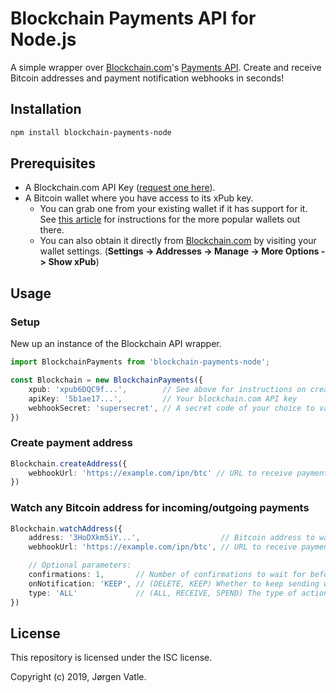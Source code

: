 # Blockchain Payments API for Node.js
A simple wrapper over [Blockchain.com](https://www.blockchain.com/)'s 
[Payments API](https://www.blockchain.com/api/api_receive).
Create and receive Bitcoin addresses and payment notification webhooks in seconds!

## Installation
```bash
npm install blockchain-payments-node
```

## Prerequisites
- A Blockchain.com API Key ([request one here](https://api.blockchain.info/v2/apikey/request/)).
- A Bitcoin wallet where you have access to its xPub key.
    - You can grab one from your existing wallet if it has support for it. 
    See [this article](https://blog.blockonomics.co/how-to-find-your-xpub-key-with-these-8-popular-bitcoin-wallets-ce8ea665ffdc)
    for instructions for the more popular wallets out there.
    - You can also obtain it directly from [Blockchain.com](https://blockchain.com) by visiting your wallet settings. 
    (**Settings -> Addresses -> Manage -> More Options -> Show xPub**)

## Usage

### Setup
New up an instance of the Blockchain API wrapper.
```typescript
import BlockchainPayments from 'blockchain-payments-node';

const Blockchain = new BlockchainPayments({
    xpub: 'xpub6DQC9f...',        // See above for instructions on creating one
    apiKey: '5b1ae17...',         // Your blockchain.com API key
    webhookSecret: 'supersecret', // A secret code of your choice to validate incoming webhooks
})
```

### Create payment address
```typescript
Blockchain.createAddress({
    webhookUrl: 'https://example.com/ipn/btc' // URL to receive payment notification requests on.
})
```

### Watch any Bitcoin address for incoming/outgoing payments
```typescript
Blockchain.watchAddress({
    address: '3HoDXkm5iY...',                  // Bitcoin address to watch.
    webhookUrl: 'https://example.com/ipn/btc', // URL to receive payment notification requests on.

    // Optional parameters:
    confirmations: 1,       // Number of confirmations to wait for before hitting the specified webhook URL. (default: 1)
    onNotification: 'KEEP', // (DELETE, KEEP) Whether to keep sending webhooks to the specified URL once requested confirmations has been reached. (Default: 'Keep')
    type: 'ALL'             // (ALL, RECEIVE, SPEND) The type of action to receive notifications for. (default: 'ALL') Useful if you only want to track incoming payments.
})
```

## License
This repository is licensed under the ISC license.

Copyright (c) 2019, Jørgen Vatle.